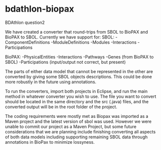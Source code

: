 # bdathlon-biopax
BDAthlon question2

We have created a converter that round-trips from SBOL to BioPAX and BioPAX to SBOL.  Currently we have support for:
SBOL:
-ComponentDefinitions
-ModuleDefinitions
-Modules
-Interactions
-Participations

BioPAX:
-PhysicalEntities
-Interactions
-Pathways
-Genes (from BioPAX to SBOL)
-Participations (input/output not correct, but present)

The parts of either data model that cannot be represented in the other are converted by giving some SBOL objects descriptions.  This could be done more robustly in the future using annotations. 

To run the converters, import both projects in Eclipse, and run the main method in whatever converter you wish to use.  The file you want to convert should be located in the same directory and the src (.java) files, and the converted output will be in the root folder of the project.  

The coding requirements were mostly met as Biopax was imported as a Maven project and the latest version of sbol was used. However we were unable to commit our project as a Maven Project, but some future considerations that we are planning include finishing converting all aspects of both data models including supporting remaining SBOL data through annotations in BioPax to minimize lossyness. 
